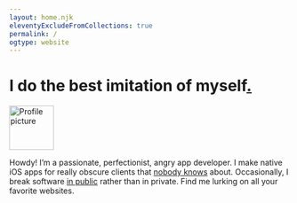 ```yaml
---
layout: home.njk
eleventyExcludeFromCollections: true
permalink: /
ogtype: website
---
```


# I do the best imitation of myself[.](https://itunes.apple.com/us/album/best-imitation-of-myself/771779576?i=771779689 "(It’s from a song.)")

<img
class="u-photo"
src="{{ meta.email | avatar }}"
alt="Profile picture"
width="80"
height="80">

Howdy! I’m a passionate, perfectionist, angry app developer.
I make native iOS apps for really obscure clients that [nobody knows](https://www.apple.com) about.
Occasionally, I break software [in public](https://github.com/zwaldowski) rather than in private.
Find me lurking on all your favorite websites.
